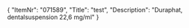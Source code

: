 {
  "ItemNr": "071589",
  "Title": "test",
  "Description": "Duraphat, dentalsuspension 22,6 mg/ml"
}